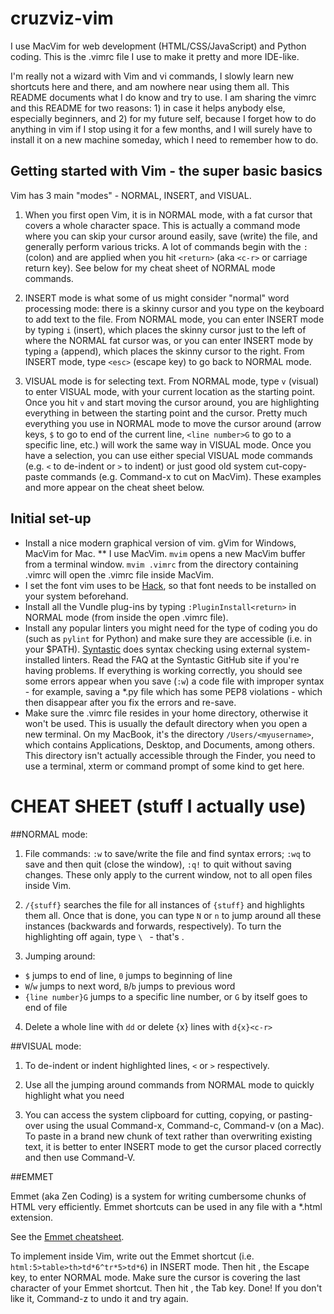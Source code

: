 # cruzviz-vim

I use MacVim for web development (HTML/CSS/JavaScript) and Python coding. This is the .vimrc file I use to make it pretty and more IDE-like.

I'm really not a wizard with Vim and vi commands, I slowly learn new shortcuts here and there, and am nowhere near using them all. This README documents what I do know and try to use. I am sharing the vimrc and this README for two reasons: 1) in case it helps anybody else, especially beginners, and 2) for my future self, because I forget how to do anything in vim if I stop using it for a few months, and I will surely have to install it on a new machine someday, which I need to remember how to do.

## Getting started with Vim - the super basic basics
Vim has 3 main "modes" - NORMAL, INSERT, and VISUAL.

1) When you first open Vim, it is in NORMAL mode, with a fat cursor that covers a whole character space. This is actually a command mode where you can skip your cursor around easily, save (write) the file, and generally perform various tricks. A lot of commands begin with the `:` (colon) and are applied when you hit `<return>` (aka `<c-r>` or carriage return key). See below for my cheat sheet of NORMAL mode commands.

2) INSERT mode is what some of us might consider "normal" word processing mode: there is a skinny cursor and you type on the keyboard to add text to the file. From NORMAL mode, you can enter INSERT mode by typing `i` (insert), which places the skinny cursor just to the left of where the NORMAL fat cursor was, or you can enter INSERT mode by typing `a` (append), which places the skinny cursor to the right. From INSERT mode, type `<esc>` (escape key) to go back to NORMAL mode.

3) VISUAL mode is for selecting text. From NORMAL mode, type `v` (visual) to enter VISUAL mode, with your current location as the starting point. Once you hit `v` and start moving the cursor around, you are highlighting everything in between the starting point and the cursor. Pretty much everything you use in NORMAL mode to move the cursor around (arrow keys, `$` to go to end of the current line, `<line number>G` to go to a specific line, etc.) will work the same way in VISUAL mode. Once you have a selection, you can use either special VISUAL mode commands (e.g. `<` to de-indent or `>` to indent) or just good old system cut-copy-paste commands (e.g. Command-x to cut on MacVim). These examples and more appear on the cheat sheet below.

## Initial set-up
* Install a nice modern graphical version of vim. gVim for Windows, MacVim for Mac.
    ** I use MacVim. `mvim` opens a new MacVim buffer from a terminal window. `mvim .vimrc` from the directory containing .vimrc will open the .vimrc file inside MacVim.
* I set the font vim uses to be [Hack](http://sourcefoundry.org/hack/), so that font needs to be installed on your system beforehand.
* Install all the Vundle plug-ins by typing `:PluginInstall<return>` in NORMAL mode (from inside the open .vimrc file).
* Install any popular linters you might need for the type of coding you do (such as `pylint` for Python) and make sure they are accessible (i.e. in your $PATH). [Syntastic](https://github.com/scrooloose/syntastic) does syntax checking using external system-installed linters. Read the FAQ at the Syntastic GitHub site if you're having problems. If everything is working correctly, you should see some errors appear when you save (`:w`) a code file with improper syntax - for example, saving a *.py file which has some PEP8 violations - which then disappear after you fix the errors and re-save.
* Make sure the .vimrc file resides in your home directory, otherwise it won't be used. This is usually the default directory when you open a new terminal. On my MacBook, it's the directory `/Users/<myusername>`, which contains Applications, Desktop, and Documents, among others. This directory isn't actually accessible through the Finder, you need to use a terminal, xterm or command prompt of some kind to get here.

# CHEAT SHEET (stuff I actually use)

##NORMAL mode:

1) File commands: `:w` to save/write the file and find syntax errors; `:wq` to save and then quit (close the window), `:q!` to quit without saving changes. These only apply to the current window, not to all open files inside Vim.

2) `/{stuff}` searches the file for all instances of `{stuff}` and highlights them all. Once that is done, you can type `N` or `n` to jump around all these instances (backwards and forwards, respectively). To turn the highlighting off again, type `\ ` - that's <backslash><spacebar>.

2) Jumping around:
  * `$` jumps to end of line, `0` jumps to beginning of line
  * `W`/`w` jumps to next word, `B`/`b` jumps to previous word
  * `{line number}G` jumps to a specific line number, or `G` by itself goes to end of file

4) Delete a whole line with `dd` or delete {x} lines with `d{x}<c-r>`

##VISUAL mode:

1) To de-indent or indent highlighted lines, `<` or `>` respectively.

2) Use all the jumping around commands from NORMAL mode to quickly highlight what you need

3) You can access the system clipboard for cutting, copying, or pasting-over using the usual Command-x, Command-c, Command-v (on a Mac). To paste in a brand new chunk of text rather than overwriting existing text, it is better to enter INSERT mode to get the cursor placed correctly and then use Command-V.

##EMMET

Emmet (aka Zen Coding) is a system for writing cumbersome chunks of HTML very efficiently. Emmet shortcuts can be used in any file with a *.html extension.

See the [Emmet cheatsheet](http://docs.emmet.io/cheat-sheet/).

To implement inside Vim, write out the Emmet shortcut (i.e. `html:5>table>th>td*6^tr*5>td*6`) in INSERT mode. Then hit <esc>, the Escape key, to enter NORMAL mode. Make sure the cursor is covering the last character of your Emmet shortcut. Then hit <tab>, the Tab key. Done! If you don't like it, Command-z to undo it and try again.

